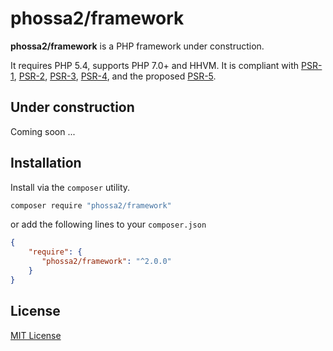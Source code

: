 # phossa2/framework

**phossa2/framework** is a PHP framework under construction.

It requires PHP 5.4, supports PHP 7.0+ and HHVM. It is compliant with [PSR-1][PSR-1],
[PSR-2][PSR-2], [PSR-3][PSR-3], [PSR-4][PSR-4], and the proposed [PSR-5][PSR-5].

[PSR-1]: http://www.php-fig.org/psr/psr-1/ "PSR-1: Basic Coding Standard"
[PSR-2]: http://www.php-fig.org/psr/psr-2/ "PSR-2: Coding Style Guide"
[PSR-3]: http://www.php-fig.org/psr/psr-3/ "PSR-3: Logger Interface"
[PSR-4]: http://www.php-fig.org/psr/psr-4/ "PSR-4: Autoloader"
[PSR-5]: https://github.com/phpDocumentor/fig-standards/blob/master/proposed/phpdoc.md "PSR-5: PHPDoc"

Under construction
---

Coming soon ...

Installation
---
Install via the `composer` utility.

```bash
composer require "phossa2/framework"
```

or add the following lines to your `composer.json`

```json
{
    "require": {
       "phossa2/framework": "^2.0.0"
    }
}
```

License
---

[MIT License](http://mit-license.org/)

